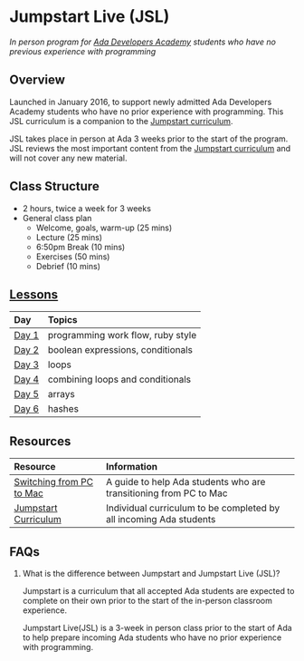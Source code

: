 # Jumpstart Live (JSL)
_In person program for [Ada Developers Academy](http://adadevelopersacademy.org/) students who have no previous experience with programming_

## Overview
Launched in January 2016, to support newly admitted Ada Developers Academy students who have no prior experience with programming. This JSL curriculum is a companion to the [Jumpstart curriculum](https://github.com/Ada-Developers-Academy/jump-start).

JSL takes place in person at Ada 3 weeks prior to the start of the program. JSL reviews the most important content from the [Jumpstart curriculum](https://github.com/Ada-Developers-Academy/jump-start) and will not cover any new material.

## Class Structure
* 2 hours, twice a week for 3 weeks
* General class plan
	* Welcome, goals, warm-up (25 mins)
	* Lecture (25 mins)
	* 6:50pm Break (10 mins)
	* Exercises (50 mins)
	* Debrief (10 mins)

## [Lessons](lessons)
| Day | Topics | 
| :--- | :--- |
| [Day 1](lessons/day1) | programming work flow, ruby style |
| [Day 2](lessons/day2) | boolean expressions, conditionals |
| [Day 3](lessons/day3) | loops |
| [Day 4](lessons/day4) | combining loops and conditionals |
| [Day 5](lessons/day5) | arrays |
| [Day 6](lessons/day6) | hashes |

## Resources
| Resource | Information |
| :--- | :--- |
| [Switching from PC to Mac](https://gist.github.com/drvonnjerryxlii/9898254abef2d184c659)| A guide to help Ada students who are transitioning from PC to Mac |
| [Jumpstart Curriculum](https://github.com/Ada-Developers-Academy/jump-start) | Individual curriculum to be completed by all incoming Ada students |

## FAQs

1. What is the difference between Jumpstart and Jumpstart Live (JSL)?

	Jumpstart is a curriculum that all accepted Ada students are expected to complete on their own prior to the start of the in-person classroom experience.

	Jumpstart Live(JSL) is a 3-week in person class prior to the start of Ada to help prepare incoming Ada students who have no prior experience with programming.